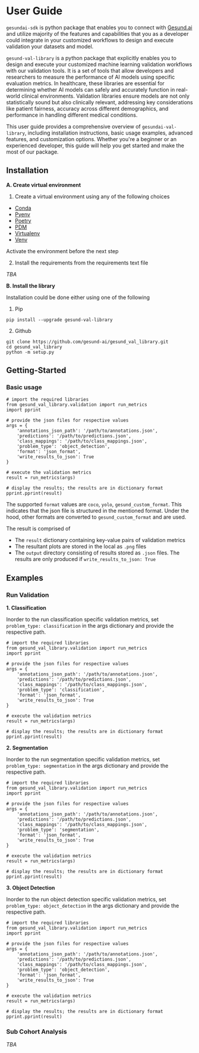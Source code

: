 # User Guide

`gesundai-sdk` is python package that enables you to connect with [Gesund.ai](https://gesund.ai/) and utilize majority of the features and capabilities that you as a developer could integrate in your customized workflows to design and execute validation your datasets and model.

`gesund-val-library` is a python package that explicitly enables you to design and execute your customized machine learning validation workflows with our validation tools.
It is a set of tools that allow developers and researchers to measure the performance of AI models using specific evaluation metrics. In healthcare, these libraries are essential for determining whether AI models can safely and accurately function in real-world clinical environments. Validation libraries ensure models are not only statistically sound but also clinically relevant, addressing key considerations like patient fairness, accuracy across different demographics, and performance in handling different medical conditions.

This user guide provides a comprehensive overview of `gesundai-val-library`, including installation instructions, basic usage examples, advanced features, and customization options. Whether you're a beginner or an experienced developer, this guide will help you get started and make the most of our package.



## Installation

**A. Create virtual environment**

1. Create a virtual environment using any of the following choices

- [Conda](https://www.anaconda.com/download) 
- [Pyenv](https://github.com/pyenv/pyenv)
- [Poetry](https://python-poetry.org/)
- [PDM](https://pdm-project.org/en/latest/)
- [Virtualenv](https://virtualenv.pypa.io/en/latest/)
- [Venv](https://docs.python.org/3/library/venv.html)


Activate the environment before the next step

2. Install the requirements from the requirements text file

*TBA*


**B. Install the library**


Installation could be done either using one of the following

1. Pip

```
pip install --upgrade gesund-val-library
```

2. Github

```
git clone https://github.com/gesund-ai/gesund_val_library.git
cd gesund_val_library
python -m setup.py
```



## Getting-Started


### Basic usage

```
# import the required libraries
from gesund_val_library.validation import run_metrics
import pprint

# provide the json files for respective values
args = {
    'annotations_json_path': '/path/to/annotations.json',
    'predictions': '/path/to/predictions.json',
    'class_mappings': '/path/to/class_mappings.json',
    'problem_type': 'object_detection',
    'format': 'json_format',
    'write_results_to_json': True
}

# execute the validation metrics
result = run_metrics(args)

# display the results; the results are in dictionary format
pprint.pprint(result)

```

The supported `format` values are `coco`, `yolo`, `gesund_custom_format`. This indicates that the json file is structured in the mentioned format.
Under the hood, other formats are converted to `gesund_custom_format` and are used. 

The result is comprised of 
- The `result` dictionary containing key-value pairs of validation metrics
- The resultant plots are stored in the local as `.png` files
- The `output` directory consisting of results stored as `.json` files. The results are only produced if `write_results_to_json: True`



## Examples

### Run Validation

**1. Classification** 

Inorder to the run classification specific validation metrics, set `problem_type: classification` in the args dictionary and provide the respective path.

```
# import the required libraries
from gesund_val_library.validation import run_metrics
import pprint

# provide the json files for respective values
args = {
    'annotations_json_path': '/path/to/annotations.json',
    'predictions': '/path/to/predictions.json',
    'class_mappings': '/path/to/class_mappings.json',
    'problem_type': 'classification',
    'format': 'json_format',
    'write_results_to_json': True
}

# execute the validation metrics
result = run_metrics(args)

# display the results; the results are in dictionary format
pprint.pprint(result)

```



**2. Segmentation**


Inorder to the run segmentation specific validation metrics, set `problem_type: segmentation` in the args dictionary and provide the respective path.

```
# import the required libraries
from gesund_val_library.validation import run_metrics
import pprint

# provide the json files for respective values
args = {
    'annotations_json_path': '/path/to/annotations.json',
    'predictions': '/path/to/predictions.json',
    'class_mappings': '/path/to/class_mappings.json',
    'problem_type': 'segmentation',
    'format': 'json_format',
    'write_results_to_json': True
}

# execute the validation metrics
result = run_metrics(args)

# display the results; the results are in dictionary format
pprint.pprint(result)

```

**3. Object Detection**

Inorder to the run object detection specific validation metrics, set `problem_type: object_detection` in the args dictionary and provide the respective path.

```
# import the required libraries
from gesund_val_library.validation import run_metrics
import pprint

# provide the json files for respective values
args = {
    'annotations_json_path': '/path/to/annotations.json',
    'predictions': '/path/to/predictions.json',
    'class_mappings': '/path/to/class_mappings.json',
    'problem_type': 'object_detection',
    'format': 'json_format',
    'write_results_to_json': True
}

# execute the validation metrics
result = run_metrics(args)

# display the results; the results are in dictionary format
pprint.pprint(result)

```


### Sub Cohort Analysis

*TBA*
